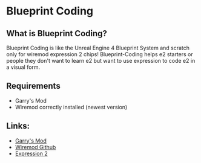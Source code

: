 # Blueprint Coding

## What is Blueprint Coding?
Blueprint Coding is like the Unreal Engine 4 Blueprint System and scratch only for wiremod expression 2 chips! Blueprint-Coding helps e2 starters or people they don't want to learn e2 but want to use expression to code e2 in a visual form.

## Requirements
* Garry's Mod
* Wiremod correctly installed (newest version)

## Links:
* [Garry's Mod](https://garrysmod.com/)
* [Wiremod Github](https://github.com/wiremod/wire/)
* [Expression 2](https://web.archive.org/web/20160324212757/http://wiki.wiremod.com/wiki/Expression_2)
